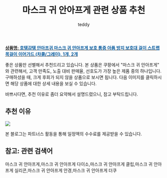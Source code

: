 ﻿---
layout: post
title:  "마스크 귀 안아프게 관련 상품 추천"
author: teddy
categories: [ 생활/건강 ]
tags: [마스크 귀 안아프게,마스크 귀 안아프게 다이소,마스크 귀 안아프게 클립,마스크 귀 안아프게 실리콘,마스크 귀 안아프게 안경,마스크 귀 안아프게 더쿠]
image: https://static.coupangcdn.com/image/vendor_inventory/16bb/6bc5d1d3ffb2a1886c8532e503c55bd771da7bb8ab0375ddea6efeed8e9d.jpg 
description: "쿠팡에서 마스크 귀 안아프게 관련 상품으로 가장 고객 선호도가 높은 제품 중 하나입니다."
---

<a href="https://link.coupang.com/re/AFFSDP?lptag=AF5385349&pageKey=1386458091&itemId=2421889793&vendorItemId=70416024326&traceid=V0-153-d9083158268fb3b4"><b>상품명: <font color='#01579B'>호탱감탱 안아프귀 마스크 귀 안아프게 보호 통증 아픔 방지 보호대 걸이 스트랩 목걸이 이어가드 (차콜/그레이), 1개, 2개</font></b></a>

좋은 상품만 선별해서 추천드리고 있습니다.
본 상품은 쿠팡에서 "마스크 귀 안아프게" 와 관련해서, 고객 만족도, 노출 대비 판매율, 선호도가 가장 높은 제품 중의 하나입니다.
구매하셨을 때, 크게 후회가 되지 않을 상품으로 보시면 됩니다. 
다음 이미지를 클릭하시면 해당 상품에 대한 상세 내용을 보실 수 있습니다.

바쁘시다면, 추천 이유로 좀더 요약해서 설명드렸으니, 참고 부탁드립니다.

## 추천 이유 

<a href="https://link.coupang.com/re/AFFSDP?lptag=AF5385349&pageKey=1386458091&itemId=2421889793&vendorItemId=70416024326&traceid=V0-153-d9083158268fb3b4"><img src="https://thumbnail9.coupangcdn.com/thumbnails/remote/q89/image/vendor_inventory/e5e2/bf3f7b5b28d8108685d76da1437bf99b9b4421c61f1f58da12cb8dc9d8b3.jpg"></a> 

본 블로그는 파트너스 활동을 통해 일정액의 수수료를 제공받을 수 있습니다.

## 참고: 관련 검색어    
마스크 귀 안아프게,마스크 귀 안아프게 다이소,마스크 귀 안아프게 클립,마스크 귀 안아프게 실리콘,마스크 귀 안아프게 안경,마스크 귀 안아프게 더쿠